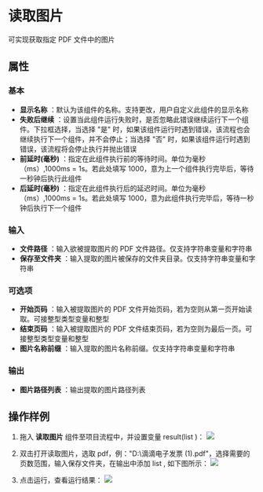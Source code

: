 # 读取图片

可实现获取指定 PDF 文件中的图片

## 属性

### 基本

- **显示名称** ：默认为该组件的名称。支持更改，用户自定义此组件的显示名称
- **失败后继续** ：设置当此组件运行失败时，是否忽略此错误继续运行下一个组件。下拉框选择，当选择 "是" 时，如果该组件运行时遇到错误，该流程也会继续执行下一个组件，并不会停止；当选择 "否" 时，如果该组件运行时遇到错误，该流程将会停止执行并抛出错误
- **前延时(毫秒)** ：指定在此组件执行前的等待时间。单位为毫秒（ms）,1000ms = 1s。若此处填写 1000，意为上一个组件执行完毕后，等待一秒钟后执行此组件
- **后延时(毫秒)** ：指定在此组件执行后的延迟时间。单位为毫秒（ms）,1000ms = 1s。若此处填写 1000，意为此组件执行完毕后，等待一秒钟后执行下一个组件

### 输入

- **文件路径** ：输入欲被提取图片的 PDF 文件路径。仅支持字符串变量和字符串
- **保存至文件夹** ：输入提取的图片被保存的文件夹目录。仅支持字符串变量和字符串

### 可选项

- **开始页码** ：输入被提取图片的 PDF 文件开始页码，若为空则从第一页开始读取。可接整型类型变量和整型
- **结束页码** ：输入被提取图片的 PDF 文件结束页码，若为空则为最后一页。可接整型类型变量和整型
- **图片名称前缀** ：输入提取的图片名称前缀。仅支持字符串变量和字符串

### 输出

- **图片路径列表** ：输出提取的图片路径列表

## 操作样例

1. 拖入 **读取图片** 组件至项目流程中，并设置变量 result(list <string>)：
![](https://docimages.blob.core.chinacloudapi.cn/images/Activities/ExtractImages_1.png)

2. 双击打开读取图片，选取 pdf，例："D:\\滴滴电子发票 (1).pdf"，选择需要的页数范围，输入保存文件夹，在输出中添加 list <string>, 如下图所示：
![](https://docimages.blob.core.chinacloudapi.cn/images/Activities/ExtractImages_2.png)

3. 点击运行，查看运行结果：
![](https://docimages.blob.core.chinacloudapi.cn/images/Activities/ExtractImages_3.png)